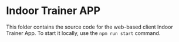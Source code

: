 # Indoor Trainer APP

This folder contains the source code for the web-based client Indoor Trainer App.
To start it locally, use the `npm run start` command.